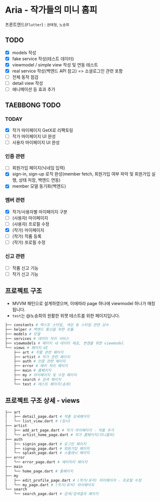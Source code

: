 # Aria - 작가들의 미니 홈피

프론트엔드(`Flutter`) : `권태형`, `노송희`

## TODO

- [x] models 작성
- [x] fake service 작성(테스트 데이터)
- [x] viewmodel / simple view 작성 및 연동 테스트
- [x] real service 작성(백엔드 API 참고) => 소셜로그인 관련 포함
- [ ] 전체 동작 점검
- [ ] detail view 작성
- [ ] 애니메이션 등 효과 추가

## TAEBBONG TODO

### TODAY

- [x] 작가 마이페이지 GetX로 리팩토링
- [ ] 작가 마이페이지 UI 완성
- [ ] 사용자 마이페이지 UI 완성

### 인증 관련
- [ ] 회원가입 페이지(닉네임 입력)
- [x] sign-in, sign-up 로직 완성(member fetch, 회원가입 여부 파악 및 회원가입 실행, 상태 저장, 백엔드 연동)
- [x] member 모델 동기화(백엔드)

### 멤버 관련
- [x] 작가/사용자별 마이페이지 구분
- [ ] (사용자) 마이페이지
- [ ] (사용자) 프로필 수정
- [x] (작가) 마이페이지
- [ ] (작가) 작품 등록
- [ ] (작가) 프로필 수정

### 신고 관련
- [ ] 작품 신고 기능
- [ ] 작가 신고 기능

## 프로젝트 구조

- MVVM 패턴으로 설계하였으며, 이에따라 page 하나에 viewmodel 하나가 매칭됩니다.
- `test`는 @노송희의 원활한 위젯 테스트를 위한 페이지입니다.

```bash
├── constants # 텍스트 스타일, 색상 등 스타일 관련 상수
├── helper # 백엔드 통신을 위한 모듈
├── models # 모델
├── services # 데이터 처리 서비스
├── viewmodels # 페이지 내 데이터 제공, 변경을 위한 viewmodel
└── views # 페이지 UI
    ├── art # 작품 관련 페이지
    ├── artist # 작가 관련 페이지
    ├── auth # 인증 관련 페이지
    ├── error # 에러 처리 페이지
    ├── main # 홈페이지
    ├── my # 마이페이지 및 수정 페이지
    ├── search # 검색 페이지
    └── test # 테스트 페이지(송희)
```

## 프로젝트 구조 상세 - views

```bash
├── art
│   ├── detail_page.dart # 작품 상세페이지
│   └── list_view.dart # (임시)
├── artist
│   ├── add_art_page.dart # 작가 마이페이지 - 작품 추가
│   └── artist_home_page.dart # 작가 홈페이지(미니홈피)
├── auth
│   ├── signin_page.dart # 로그인 페이지
│   ├── signup_page.dart # 회원가입 페이지
│   └── splash_page.dart # 스플래시 페이지
├── error
│   └── error_page.dart # 에러처리 페이지
├── main
│   └── home_page.dart # 홈페이지
├── my
│   ├── edit_profile_page.dart # (작가/유저) 마이페이지 - 프로필 수정
│   └── my_page.dart # (작가/유저) 마이페이지
└── search
    └── search_page.dart # 검색/검색결과 페이지
```